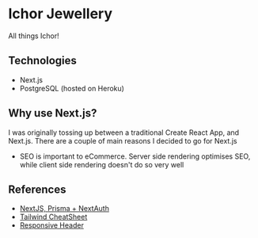 # Ichor Jewellery

All things Ichor!

## Technologies

- Next.js
- PostgreSQL (hosted on Heroku)

## Why use Next.js?

I was originally tossing up between a traditional Create React App, and Next.js.
There are a couple of main reasons I decided to go for Next.js

- SEO is important to eCommerce. Server side rendering optimises SEO, while client side rendering doesn't do so very well

## References

- [NextJS, Prisma + NextAuth](https://vercel.com/guides/nextjs-prisma-postgres)
- [Tailwind CheatSheet](https://tailwindcomponents.com/cheatsheet/)
- [Responsive Header](https://tailwindcomponents.com/component/responsive-header)

